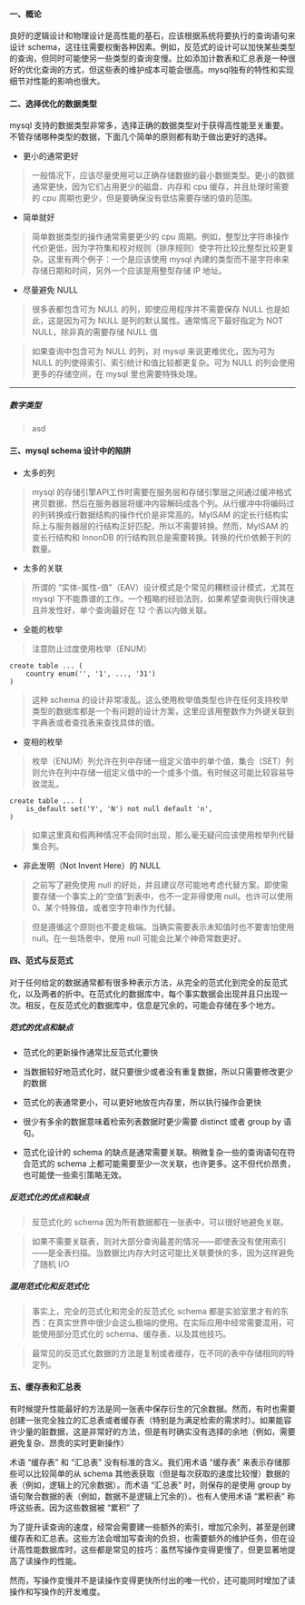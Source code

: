 #### 一、概论

良好的逻辑设计和物理设计是高性能的基石，应该根据系统将要执行的查询语句来设计 schema，这往往需要权衡各种因素。例如，反范式的设计可以加快某些类型的查询，但同时可能使另一些类型的查询变慢。比如添加计数表和汇总表是一种很好的优化查询的方式，但这些表的维护成本可能会很高。mysql独有的特性和实现细节对性能的影响也很大。


#### 二、选择优化的数据类型

mysql 支持的数据类型非常多，选择正确的数据类型对于获得高性能至关重要。不管存储哪种类型的数据，下面几个简单的原则都有助于做出更好的选择。

- 更小的通常更好

> 一般情况下，应该尽量使用可以正确存储数据的最小数据类型。更小的数据通常更快，因为它们占用更少的磁盘、内存和 cpu 缓存，并且处理时需要的 cpu 周期也更少，但是要确保没有低估需要存储的值的范围。

- 简单就好

> 简单数据类型的操作通常需要更少的 cpu 周期。例如，整型比字符串操作代价更低，因为字符集和校对规则（排序规则）使字符比较比整型比较更复杂。这里有两个例子：一个是应该使用 mysql 內建的类型而不是字符串来存储日期和时间，另外一个应该是用整型存储 IP 地址。

- 尽量避免 NULL

> 很多表都包含可为 NULL 的列，即使应用程序并不需要保存 NULL 也是如此，这是因为可为 NULL 是列的默认属性。通常情况下最好指定为 NOT NULL，除非真的需要存储 NULL 值

> 如果查询中包含可为 NULL 的列，对 mysql 来说更难优化，因为可为 NULL 的列使得索引、索引统计和值比较都更复杂。可为 NULL 的列会使用更多的存储空间，在 mysql 里也需要特殊处理。

---

##### 数字类型

> asd

#### 三、mysql schema 设计中的陷阱

- 太多的列

> mysql 的存储引擎API工作时需要在服务层和存储引擎层之间通过缓冲格式拷贝数据，然后在服务器层将缓冲内容解码成各个列。从行缓冲中将编码过的列转换成行数据结构的操作代价是非常高的。MyISAM 的定长行结构实际上与服务器层的行结构正好匹配，所以不需要转换。然而，MyISAM 的变长行结构和 InnonDB 的行结构则总是需要转换。转换的代价依赖于列的数量。

- 太多的关联

> 所谓的 “实体-属性-值”（EAV）设计模式是个常见的糟糕设计模式，尤其在mysql 下不能靠谱的工作。一个粗略的经验法则，如果希望查询执行得快速且并发性好，单个查询最好在 12 个表以内做关联。

- 全能的枚举

> 注意防止过度使用枚举（ENUM）
````
create table ... (
    country enum('', '1', ..., '31')
)
````
> 这种 schema 的设计非常凌乱。这么使用枚举值类型也许在任何支持枚举类型的数据库都是一个有问题的设计方案，这里应该用整数作为外键关联到字典表或者查找表来查找具体的值。

- 变相的枚举

> 枚举（ENUM）列允许在列中存储一组定义值中的单个值，集合（SET）列则允许在列中存储一组定义值中的一个或多个值。有时候这可能比较容易导致混乱。
````
create table ... (
    is_default set('Y', 'N') not null default 'n',
)
````
> 如果这里真和假两种情况不会同时出现，那么毫无疑问应该使用枚举列代替集合列。

- 非此发明（Not Invent Here）的 NULL

> 之前写了避免使用 null 的好处，并且建议尽可能地考虑代替方案。即使需要存储一个事实上的“空值”到表中，也不一定非得使用 null。也许可以使用 0、某个特殊值，或者空字符串作为代替。

> 但是遵循这个原则也不要走极端。当确实需要表示未知值时也不要害怕使用 null。在一些场景中，使用 null 可能会比某个神奇常数更好。


#### 四、范式与反范式

对于任何给定的数据通常都有很多种表示方法，从完全的范式化到完全的反范式化，以及两者的折中。在范式化的数据库中，每个事实数据会出现并且只出现一次。相反，在反范式化的数据库中，信息是冗余的，可能会存储在多个地方。

##### 范式的优点和缺点

- 范式化的更新操作通常比反范式化要快

- 当数据较好地范式化时，就只要很少或者没有重复数据，所以只需要修改更少的数据

- 范式化的表通常更小，可以更好地放在内存里，所以执行操作会更快

- 很少有多余的数据意味着检索列表数据时更少需要 distinct 或者 group by 语句。

- 范式化设计的 schema 的缺点是通常需要关联。稍微复杂一些的查询语句在符合范式的 schema 上都可能需要至少一次关联，也许更多。这不但代价昂贵，也可能使一些索引策略无效。 

##### 反范式化的优点和缺点

> 反范式化的 schema 因为所有数据都在一张表中，可以很好地避免关联。

> 如果不需要关联表，则对大部分查询最差的情况——即使表没有使用索引——是全表扫描。当数据比内存大时这可能比关联要快的多，因为这样避免了随机 I/O

##### 混用范式化和反范式化

> 事实上，完全的范式化和完全的反范式化 schema 都是实验室里才有的东西：在真实世界中很少会这么极端的使用。在实际应用中经常需要混用，可能使用部分范式化的 schema、缓存表、以及其他技巧。

> 最常见的反范式化数据的方法是复制或者缓存，在不同的表中存储相同的特定列。


#### 五、缓存表和汇总表

有时候提升性能最好的方法是同一张表中保存衍生的冗余数据。然而，有时也需要创建一张完全独立的汇总表或者缓存表（特别是为满足检索的需求时）。如果能容许少量的脏数据，这是非常好的方法，但是有时确实没有选择的余地（例如，需要避免复杂、昂贵的实时更新操作）

术语 “缓存表” 和 “汇总表” 没有标准的含义。我们用术语 “缓存表” 来表示存储那些可以比较简单的从 schema 其他表获取（但是每次获取的速度比较慢）数据的表（例如，逻辑上的冗余数据）。而术语 “汇总表” 时，则保存的是使用 group by 语句聚合数据的表（例如，数据不是逻辑上冗余的）。也有人使用术语 “累积表” 称呼这些表。因为这些数据被 “累积” 了 

为了提升读查询的速度，经常会需要建一些额外的索引，增加冗余列，甚至是创建缓存表和汇总表。这些方法会增加写查询的负担，也需要额外的维护任务，但在设计高性能数据库时，这些都是常见的技巧：虽然写操作变得更慢了，但更显著地提高了读操作的性能。

然而，写操作变慢并不是读操作变得更快所付出的唯一代价，还可能同时增加了读操作和写操作的开发难度。

